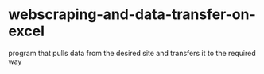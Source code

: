 # webscraping-and-data-transfer-on-excel
program that pulls data from the desired site and transfers it to the required way
